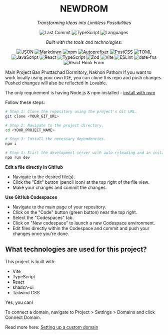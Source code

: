<h1 align="center">NEWDROM</h1>

<p align="center"><em>Transforming Ideas into Limitless Possibilities</em></p>

<p align="center">
  <img alt="Last Commit" src="https://img.shields.io/badge/last%20commit-today-brightgreen?style=flat-square">
  <img alt="TypeScript" src="https://img.shields.io/badge/typescript-99.1%25-blue?style=flat-square">
  <img alt="Languages" src="https://img.shields.io/badge/languages-4-blue?style=flat-square">
</p>

<p align="center"><em>Built with the tools and technologies:</em></p>

<p align="center">
  <img alt="JSON" src="https://img.shields.io/badge/-JSON-black?style=flat-square&logo=json">
  <img alt="Markdown" src="https://img.shields.io/badge/-Markdown-white?style=flat-square&logo=markdown">
  <img alt="npm" src="https://img.shields.io/badge/-npm-red?style=flat-square&logo=npm">
  <img alt="Autoprefixer" src="https://img.shields.io/badge/-Autoprefixer-EA5C45?style=flat-square&logo=autoprefixer">
  <img alt="PostCSS" src="https://img.shields.io/badge/-PostCSS-DD3A0A?style=flat-square&logo=postcss">
  <img alt="TOML" src="https://img.shields.io/badge/-TOML-white?style=flat-square&logo=toml">
  <img alt="JavaScript" src="https://img.shields.io/badge/-JavaScript-F7DF1E?style=flat-square&logo=javascript&logoColor=black">
  <img alt="React" src="https://img.shields.io/badge/-React-61DAFB?style=flat-square&logo=react&logoColor=black">
  <img alt="TypeScript" src="https://img.shields.io/badge/-TypeScript-3178C6?style=flat-square&logo=typescript">
  <img alt="Zod" src="https://img.shields.io/badge/-Zod-4F46E5?style=flat-square">
  <img alt="Vite" src="https://img.shields.io/badge/-Vite-646CFF?style=flat-square&logo=vite&logoColor=white">
  <img alt="ESLint" src="https://img.shields.io/badge/-ESLint-4B32C3?style=flat-square&logo=eslint">
  <img alt="date-fns" src="https://img.shields.io/badge/-date-fns-pink?style=flat-square">
  <img alt="React Hook Form" src="https://img.shields.io/badge/-React%20Hook%20Form-EC5990?style=flat-square&logo=reacthookform&logoColor=white">
</p>

Main Project Ban Phuttachad Dormitory, Nakhon Pathom
If you want to work locally using your own IDE, you can clone this repo and push changes. Pushed changes will also be reflected in Lovable.

The only requirement is having Node.js & npm installed - [install with nvm](https://github.com/nvm-sh/nvm#installing-and-updating)

Follow these steps:

```sh
# Step 1: Clone the repository using the project's Git URL.
git clone <YOUR_GIT_URL>

# Step 2: Navigate to the project directory.
cd <YOUR_PROJECT_NAME>

# Step 3: Install the necessary dependencies.
npm i

# Step 4: Start the development server with auto-reloading and an instant preview.
npm run dev
```

**Edit a file directly in GitHub**

- Navigate to the desired file(s).
- Click the "Edit" button (pencil icon) at the top right of the file view.
- Make your changes and commit the changes.

**Use GitHub Codespaces**

- Navigate to the main page of your repository.
- Click on the "Code" button (green button) near the top right.
- Select the "Codespaces" tab.
- Click on "New codespace" to launch a new Codespace environment.
- Edit files directly within the Codespace and commit and push your changes once you're done.

## What technologies are used for this project?

This project is built with:

- Vite
- TypeScript
- React
- shadcn-ui
- Tailwind CSS



Yes, you can!

To connect a domain, navigate to Project > Settings > Domains and click Connect Domain.

Read more here: [Setting up a custom domain](https://docs.lovable.dev/tips-tricks/custom-domain#step-by-step-guide)
